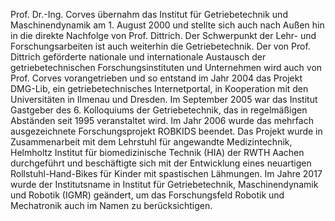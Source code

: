 Prof. Dr.-Ing. Corves übernahm das Institut für Getriebetechnik und Maschinendynamik am 1. August 2000 und stellte sich auch nach Außen hin in die direkte Nachfolge von Prof. Dittrich. Der Schwerpunkt der Lehr- und Forschungsarbeiten ist auch weiterhin die Getriebetechnik. Der von Prof. Dittrich geförderte nationale und internationale Austausch der getriebetechnischen Forschungsinstituten und Unternehmen wird auch von Prof. Corves vorangetrieben und so entstand im Jahr 2004 das Projekt DMG-Lib, ein getriebetechnisches Internetportal, in Kooperation mit den Universitäten in Ilmenau und Dresden. Im September 2005 war das Institut Gastgeber des 6. Kolloquiums der Getriebetechnik, das in regelmäßigen Abständen seit 1995 veranstaltet wird. Im Jahr 2006 wurde das mehrfach ausgezeichnete Forschungsprojekt ROBKIDS beendet. Das Projekt wurde in Zusammenarbeit mit dem Lehrstuhl für angewandte Medizintechnik, Helmholtz Institut für biomedizinische Technik (HIA) der RWTH Aachen durchgeführt und beschäftigte sich mit der Entwicklung eines neuartigen Rollstuhl-Hand-Bikes für Kinder mit spastischen Lähmungen. Im Jahre 2017 wurde der Institutsname in Institut für Getriebetechnik, Maschinendynamik und Robotik (IGMR) geändert, um das Forschungsfeld Robotik und Mechatronik auch im Namen zu berücksichtigen.